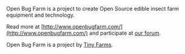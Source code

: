 Open Bug Farm is a project to create Open Source edible insect farm equipment and technology.

Read more at [http://www.openbugfarm.com/](http://www.openbugfarm.com/) and participate at [our forum](http://www.openbugfarm.com/forum).

Open Bug Farm is a project by [Tiny Farms](http://www.tiny-farms.com).